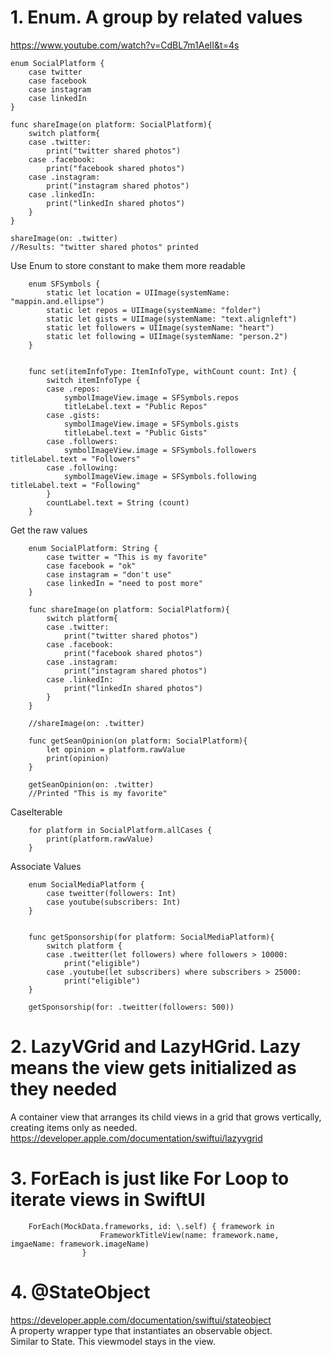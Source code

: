 # 1. Enum. A group by related values<br>
https://www.youtube.com/watch?v=CdBL7m1AeII&t=4s


    enum SocialPlatform {
        case twitter
        case facebook
        case instagram
        case linkedIn
    }
    
    func shareImage(on platform: SocialPlatform){
        switch platform{
        case .twitter:
            print("twitter shared photos")
        case .facebook:
            print("facebook shared photos")
        case .instagram:
            print("instagram shared photos")
        case .linkedIn:
            print("linkedIn shared photos")
        }
    }
    
    shareImage(on: .twitter)
    //Results: "twitter shared photos" printed

Use Enum to store constant to make them more readable<br>

        enum SFSymbols {
            static let location = UIImage(systemName: "mappin.and.ellipse")
            static let repos = UIImage(systemName: "folder")
            static let gists = UIImage(systemName: "text.alignleft")
            static let followers = UIImage(systemName: "heart")
            static let following = UIImage(systemName: "person.2")
        }

                
        func set(itemInfoType: ItemInfoType, withCount count: Int) {
            switch itemInfoType {
            case .repos:
                symbolImageView.image = SFSymbols.repos
                titleLabel.text = "Public Repos"
            case .gists:
                symbolImageView.image = SFSymbols.gists
                titleLabel.text = "Public Gists"
            case .followers:
                symbolImageView.image = SFSymbols.followers titleLabel.text = "Followers"
            case .following:
                symbolImageView.image = SFSymbols.following titleLabel.text = "Following"
            }
            countLabel.text = String (count)
        }

Get the raw values
    
        enum SocialPlatform: String {
            case twitter = "This is my favorite"
            case facebook = "ok"
            case instagram = "don't use"
            case linkedIn = "need to post more"
        }
        
        func shareImage(on platform: SocialPlatform){
            switch platform{
            case .twitter:
                print("twitter shared photos")
            case .facebook:
                print("facebook shared photos")
            case .instagram:
                print("instagram shared photos")
            case .linkedIn:
                print("linkedIn shared photos")
            }
        }
        
        //shareImage(on: .twitter)
        
        func getSeanOpinion(on platform: SocialPlatform){
            let opinion = platform.rawValue
            print(opinion)
        }
        
        getSeanOpinion(on: .twitter)
        //Printed "This is my favorite"
        
CaseIterable

        for platform in SocialPlatform.allCases {
            print(platform.rawValue)
        }

Associate Values

        enum SocialMediaPlatform {
            case tweitter(followers: Int)
            case youtube(subscribers: Int)
        }
        
        
        func getSponsorship(for platform: SocialMediaPlatform){
            switch platform {
            case .tweitter(let followers) where followers > 10000:
                print("eligible")
            case .youtube(let subscribers) where subscribers > 25000:
                print("eligible")
        }
        
        getSponsorship(for: .tweitter(followers: 500))


# 2. LazyVGrid and LazyHGrid. Lazy means the view gets initialized as they needed

A container view that arranges its child views in a grid that grows vertically, creating items only as needed.<br>
https://developer.apple.com/documentation/swiftui/lazyvgrid

# 3. ForEach is just like For Loop to iterate views in SwiftUI

        ForEach(MockData.frameworks, id: \.self) { framework in
                        FrameworkTitleView(name: framework.name, imgaeName: framework.imageName)
                    }

# 4. @StateObject
https://developer.apple.com/documentation/swiftui/stateobject <br>
A property wrapper type that instantiates an observable object.<br>
Similar to State. This viewmodel stays in the view.

        




